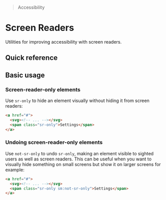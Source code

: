 > Accessibility

# Screen Readers

Utilities for improving accessibility with screen readers.

## Quick reference

<qr-table />

## Basic usage

### Screen-reader-only elements
Use `sr-only` to hide an element visually without hiding it from screen readers:

```html
<a href="#">
  <svg><!-- ... --></svg>
  <span class="sr-only">Settings</span>
</a>
```

### Undoing screen-reader-only elements
Use `not-sr-only` to undo `sr-only`, making an element visible to sighted users as well as screen readers. This can be useful when you want to visually hide something on small screens but show it on larger screens for example:

```html
<a href="#">
  <svg><!-- ... --></svg>
  <span class="sr-only sm:not-sr-only">Settings</span>
</a>
```
